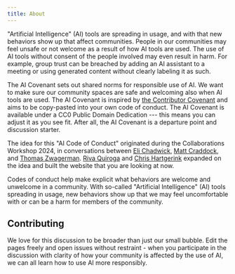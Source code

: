```yaml
---
title: About
---
```



"Artificial Intelligence" (AI) tools are spreading in usage, and with that new behaviors show up that affect communities. People in our communities may feel unsafe or not welcome as a result of how AI tools are used. The use of AI tools without consent of the people involved may even result in harm. For example, group trust can be breached by adding an AI assistant to a meeting or using generated content without clearly labeling it as such.

The AI Covenant sets out shared norms for responsible use of AI. We want to make sure our community spaces are safe and welcoming also when AI tools are used. The AI Covenant is inspired by [the Contributor Covenant](https://www.contributor-covenant.org/) and aims to be copy-pasted into your own code of conduct. The AI Covenant is available under a CC0 Public Domain Dedication --- this means you can adjust it as you see fit. After all, the AI Covenant is a departure point and discussion starter.

The idea for this "AI Code of Conduct" originated during the Collaborations Workshop 2024, in conversations between [Eli Chadwick](https://github.com/elichad), [Matt Craddock](https://github.com/craddm), and [Thomas Zwagerman](https://github.com/thomaszwagerman). [Riva Quiroga](https://github.com/rivaquiroga) and [Chris Hartgerink](https://github.com/chartgerink) expanded on the idea and built the website that you are looking at now.

Codes of conduct help make explicit what behaviors are welcome and unwelcome in a community. With so-called "Artificial Intelligence" (AI) tools spreading in usage, new behaviors show up that we may feel uncomfortable with or can be a harm for members of the community.

## Contributing

We love for this discussion to be broader than just our small bubble. Edit the pages freely and open issues without restraint - when you participate in the discussion with clarity of how your community is affected by the use of AI, we can all learn how to use AI more responsibly.
